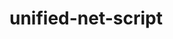 # unified-net-script

<!--
- 🔭 Here is where we maintain the Unified Net Script.
- 🔭 I’m currently working on project(s) for Eastern Rockingham County NH ARES.
- 🔭 The Unified Net Script is an effort to collapse the traditional net script into a document that can handle calls for both voice and digital training, i.e., "[Training--Voice]" and "[Training--Digital]" smoothly.
- 🔭 See project unified net script.
- 🌱 I’m currently learning about net scripts.
- 👯 I’m looking to collaborate on projects related to Eastern Rockingham County NH ARES.
-->
